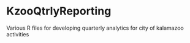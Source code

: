# KzooQtrlyReporting
Various R files for developing quarterly analytics for city of kalamazoo activities
